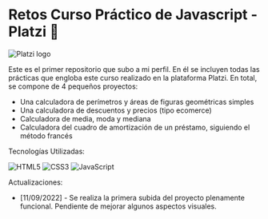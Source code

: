 # Retos Curso Práctico de Javascript - Platzi 💚
![Platzi logo](https://thumbor.cdn.classpert.com/VgXFfw4_jgm1fP0eNyv1FePQx0g=/768x0/https%3A%2F%2Fcdn.classpert.com%2Fuploads%2Fpost__platzi-logo-desenho__1_-bb4aed50c2c78cf17458ee547e533f52.jpg)

Este es el primer repositorio que subo a mi perfil. En él se incluyen todas las prácticas que engloba este curso realizado en la plataforma Platzi. En total, se compone de 4 pequeños proyectos:

- Una calculadora de perímetros y áreas de figuras geométricas simples
- Una calculadora de descuentos y precios (tipo ecomerce)
- Calculadora de media, moda y mediana
- Calculadora del cuadro de amortización de un préstamo, siguiendo el método francés

Tecnologías Utilizadas:

![HTML5](https://img.shields.io/badge/html5-%23E34F26.svg?style=for-the-badge&logo=html5&logoColor=white) ![CSS3](https://img.shields.io/badge/css3-%231572B6.svg?style=for-the-badge&logo=css3&logoColor=white) ![JavaScript](https://img.shields.io/badge/javascript-%23323330.svg?style=for-the-badge&logo=javascript&logoColor=%23F7DF1E)

Actualizaciones:

- [11/09/2022] - Se realiza la primera subida del proyecto plenamente funcional. Pendiente de mejorar algunos aspectos visuales.